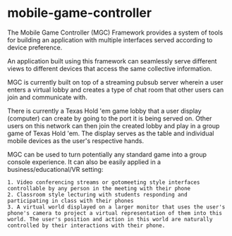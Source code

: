 # mobile-game-controller

The Mobile Game Controller (MGC) Framework provides a system of tools for building an application with multiple interfaces served according to device preference.

An application built using this framework can seamlessly serve different views to different devices that access the same collective information.

MGC is currently built on top of a streaming pubsub server wherein a user enters a virtual lobby and creates a type of chat room that other users can join and communicate with.

There is currently a Texas Hold 'em game lobby that a user display (computer) can create by going to the port it is being served on. Other users on this network can then join the created lobby and play in a group game of Texas Hold 'em. The display serves as the table and individual mobile devices as the user's respective hands.

MGC can be used to turn potentially any standard game into a group console experience. It can also be easily applied in a business/educational/VR setting:

	1. Video conferencing streams or gotomeeting style interfaces controllable by any person in the meeting with their phone
	2. Classroom style lecturing with students responding and participating in class with their phones
	3. A virtual world displayed on a larger monitor that uses the user's phone's camera to project a virtual representation of them into this world. The user's position and action in this world are naturally controlled by their interactions with their phone.
